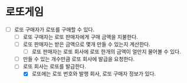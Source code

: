 # 로또게임
- [ ] 로또 구매자가 로또를 구매할 수 있다.
  - [ ] 로또 구매자는 로또 판매자에게 구매 금액을 지불한다.
  - [ ] 로또 판매자는 받은 금액으로 몇개 만들 수 있는지 계산한다.
    - [ ] 로또 판매자는 로또 회사에 로또 한개의 금액이 얼만지 물어볼 수 있다.
  - [ ] 만들 수 있는 개수만큼 로또 회사에 발급을 요청한다.
  - [ ] 로또 회사는 로또를 발급한다.
    - [x] 로또에는 로또 번호와 발행 회사, 로또 구매자 정보가 있다.